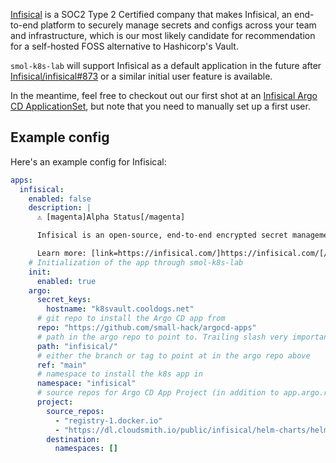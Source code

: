 [Infisical](https://infisical.com/) is a SOC2 Type 2 Certified company that makes Infisical, an end-to-end platform to securely manage secrets and configs across your team and infrastructure, which is our most likely candidate for recommendation for a self-hosted FOSS alternative to Hashicorp's Vault.

`smol-k8s-lab` will support Infisical as a default application in the future after [Infisical/infisical#873](https://github.com/Infisical/infisical/issues/873) or a similar initial user feature is available. 

In the meantime, feel free to checkout out our first shot at an [Infisical Argo CD ApplicationSet](https://github.com/small-hack/argocd-apps/tree/main/infisical), but note that you need to manually set up a first user.

## Example config

Here's an example config for Infisical:

```yaml
apps:
  infisical:
    enabled: false
    description: |
      ⚠️ [magenta]Alpha Status[/magenta]

      Infisical is an open-source, end-to-end encrypted secret management platform that enables teams to easily manage and sync their env vars.

      Learn more: [link=https://infisical.com/]https://infisical.com/[/link]
    # Initialization of the app through smol-k8s-lab
    init:
      enabled: true
    argo:
      secret_keys:
        hostname: "k8svault.cooldogs.net"
      # git repo to install the Argo CD app from
      repo: "https://github.com/small-hack/argocd-apps"
      # path in the argo repo to point to. Trailing slash very important!
      path: "infisical/"
      # either the branch or tag to point at in the argo repo above
      ref: "main"
      # namespace to install the k8s app in
      namespace: "infisical"
      # source repos for Argo CD App Project (in addition to app.argo.repo)
      project:
        source_repos:
          - "registry-1.docker.io"
          - "https://dl.cloudsmith.io/public/infisical/helm-charts/helm/charts/"
        destination:
          namespaces: []
```
